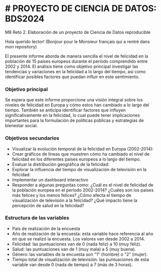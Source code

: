 # # **PROYECTO DE CIENCIA DE DATOS: BDS2024**

M8 Reto 2. Elaboración de un proyecto de Ciencia de Datos reproducible

Hola querido lector! (Bonjour pour le Monsieur français qui a rentré dans mon repository)

El presente informe aborda de manera sencilla el nivel de felicidad en la población de 15 países europeos durante el período comprendido entre 2002 y 2014. El análisis tiene como objetivo principal investigar las tendencias y variaciones en la felicidad a lo largo del tiempo, así como identificar posibles factores que puedan influir en este sentimiento.

### **Objetivo principal**

Se espera que este informe proporcione una visión integral sobre los niveles de felicidad en Europa y cómo estos han cambiado a lo largo del tiempo. También se anticipa identificar factores que influyen significativamente en la felicidad, lo cual puede tener implicaciones importantes para la formulación de políticas públicas y estrategias de bienestar social.

### **Objetivos secundarios**

* Visualizar la evolución temporal de la felicidad en Europa (2002-2014):
* Crear gráficos de líneas que muestren cómo ha cambiado el nivel de felicidad en los diferentes países europeos a lo largo del tiempo.
* Evaluar la distribución geográfica de la felicidad:
* Explorar la influencia del tiempo de visualización de televisión en la felicidad:
* Implementar un dashboard interactivo
* Responder a algunas preguntas como:
  ¿Cuál es el nivel de felicidad de la población europea en el período 2002-2014?
  ¿Cuáles son los países más felices y los menos felices?
  ¿Cómo afecta el tiempo de visualización de televisión a la felicidad?
  ¿Qué impacto tiene la percepción de salud en la felicidad?

### **Estructura de las variables**

* País de realización de la encuesta
* Año de realización de la encuesta: esta variable hace referencia al año en que se realizó la encuesta. Los valores van desde 2002 a 2014.
* Felicidad: las puntuaciones van de 0 (nada feliz) a 10 (muy feliz).
* Salud: las puntuaciones van de 1 (muy mala) a 5 (muy buena).
* Género: las variables de la encuesta son "1" (hombre) o "2" (mujer).
* Tiempo total de visualización de televisión: las puntuaciones de esta variable van desde 0 (nada de tiempo) a 7 (más de 3 horas).
